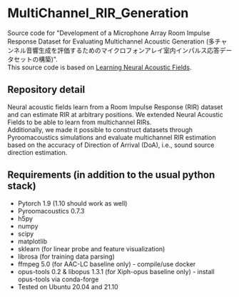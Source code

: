 # MultiChannel_RIR_Generation

Source code for "Development of a Microphone Array Room Impulse Response Dataset for Evaluating Multichannel Acoustic Generation (多チャンネル音響生成を評価するためのマイクロフォンアレイ室内インパルス応答データセットの構築)".  
This source code is based on [Learning Neural Acoustic Fields](https://github.com/aluo-x/Learning_Neural_Acoustic_Fields).

## Repository detail
Neural acoustic fields learn from a Room Impulse Response (RIR) dataset and can estimate RIR at arbitrary positions. We extended Neural Acoustic Fields to be able to learn from multichannel RIRs.  
Additionally, we made it possible to construct datasets through Pyroomacoustics simulations and evaluate multichannel RIR estimation based on the accuracy of Direction of Arrival (DoA), i.e., sound source direction estimation.

## Requirements (in addition to the usual python stack)
- Pytorch 1.9 (1.10 should work as well)
- Pyroomacoustics 0.7.3
- h5py
- numpy
- scipy
- matplotlib
- sklearn (for linear probe and feature visualization)
- librosa (for training data parsing)
- ffmpeg 5.0 (for AAC-LC baseline only) - compile/use docker
- opus-tools 0.2 & libopus 1.3.1 (for Xiph-opus baseline only) - install opus-tools via conda-forge
- Tested on Ubuntu 20.04 and 21.10
 
